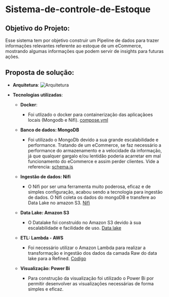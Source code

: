 # Sistema-de-controle-de-Estoque

## Objetivo do Projeto:
   Esse sistema tem por objetivo construir um Pipeline de dados para trazer informações relevantes referente ao estoque de um eCommerce, mostrando algumas informações que podem servir de insights para futuras ações.

## Proposta de solução:

  - **Arquitetura**:
    ![Arquitetura](https://github.com/LcsFernandes/Sistema-de-controle-de-Estoque/assets/47150397/3510ce65-d230-429c-b15c-2ebf5b3df0c7)


    
  - **Tecnologias utilizadas**:

       - **Docker**:
            - Foi utlizado o docker para containerização das aplicaçãoes locais (Mongodb e Nifi). [compose.yml](https://github.com/LcsFernandes/Sistema-de-controle-de-Estoque/blob/3312f86351697604a6f3084353a85c6e569642db/Docker/compose.yml)
         
      - **Banco de dados: MongoDB**
          - Foi utilizado o MongoDb devido a sua grande escalabilidade e performance. Tratando de um eCommerce, se faz necessário a performance do armazenamento e a velocidade da informação, já que qualquer gargalo e/ou lentidão poderia acarretar em mal funcionamento do eCommerce e assim perder clientes. Vide a referencia: [schema.js](https://github.com/LcsFernandes/Sistema-de-controle-de-Estoque/blob/0975520aac3616ff9da1ff18d8009086d75f119e/Docker/schema.js)
 
      - **Ingestão de dados: Nifi**
         - O Nifi por ser uma ferramenta muito poderosa, eficaz e de simples configuração, acabou sendo a tecnologia para ingestão de dados. O Nifi coleta os dados do mongoDB e transfere ao Data Lake no amazon S3. [Nifi](https://github.com/LcsFernandes/Sistema-de-controle-de-Estoque/blob/8b70651e4a0364155c0a59bebaf8d289d0421ff9/NiFi/Nifi.png)  
      
      - **Data Lake: Amazon S3**
        - O Datalake foi construído no Amazon S3 devido à sua escalabilidade e facilidade de uso. [Data lake](https://github.com/LcsFernandes/Sistema-de-controle-de-Estoque/blob/acc6f8307c6196fcc05ce22d197e56e79d0de805/Datalake/DataLake_estrututra.png)
      
      - **ETL: Lambda - AWS**
         - Foi necessário utilizar o Amazon Lambda para realizar a transformação e ingestão dos dados da camada Raw do data lake para a Refined. [Codigo](https://github.com/LcsFernandes/Sistema-de-controle-de-Estoque/blob/ba2ca546f9589f009d2dcc2dbf4443b1fe13a284/lambda.py)
      
      - **Visualização: Power Bi**
         - Para construção da visualização foi utilizado o Power Bi por permitir desenvolver as visualizações necessárias de forma simples e eficaz.
